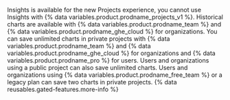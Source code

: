 Insights is available for the new Projects experience, you cannot use Insights with {% data variables.product.prodname_projects_v1 %}. Historical charts are available with {% data variables.product.prodname_team %} and {% data variables.product.prodname_ghe_cloud %} for organizations. You can save unlimited charts in private projects with {% data variables.product.prodname_team %} and {% data variables.product.prodname_ghe_cloud %} for organizations and {% data variables.product.prodname_pro %} for users. Users and organizations using a public project can also save unlimited charts. Users and organizations using {% data variables.product.prodname_free_team %} or a legacy plan can save two charts in private projects.  {% data reusables.gated-features.more-info %}